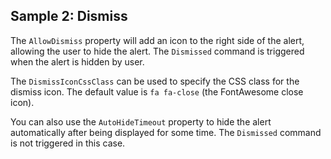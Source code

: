 ## Sample 2: Dismiss

The `AllowDismiss` property will add an icon to the right side of the alert, allowing the user to hide the alert. The `Dismissed` command is triggered when the alert is hidden by user.

The `DismissIconCssClass` can be used to specify the CSS class for the dismiss icon. The default value is `fa fa-close` (the FontAwesome close icon).

You can also use the `AutoHideTimeout` property to hide the alert automatically after being displayed for some time. The `Dismissed` command is not triggered in this case.